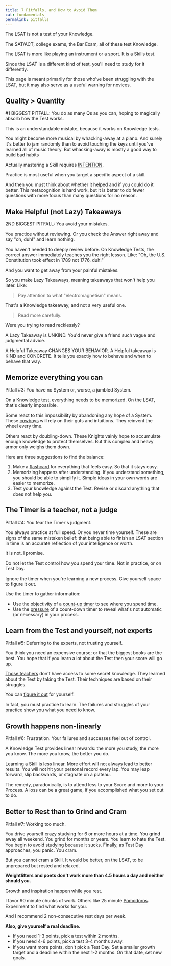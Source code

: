 ```yaml
---
title: 7 Pitfalls, and How to Avoid Them
cat: fundamentals
permalink: pitfalls
---
```


The LSAT is not a test of your Knowledge.

The SAT/ACT, college exams, the Bar Exam, all of these test Knowledge.

The LSAT is more like playing an instrument or a sport. It is a Skills test.

Since the LSAT is a different kind of test, you'll need to study for it differently.

This page is meant primarily for those who've been struggling with the LSAT, but it may also serve as a useful warning for novices.

## Quality > Quantity

\#1 BIGGEST PITFALL: You do as many Qs as you can, hoping to magically absorb how the Test works.

This is an understandable mistake, because it works on Knowledge tests.

You might become more musical by whacking-away at a piano. And surely it's better to jam randomly than to avoid touching the keys until you've learned all of music theory. But whacking-away is mostly a good way to build bad habits

Actually mastering a Skill requires [INTENTION][1].

Practice is most useful when you target a specific aspect of a skill.

And then you must think about whether it helped and if you could do it better. This metacognition is hard work, but it is better to do fewer questions with more focus than many questions for no reason.

## Make Helpful (not Lazy) Takeaways

2ND BIGGEST PITFALL: You avoid your mistakes.

You practice without reviewing. Or you check the Answer right away and say "oh, duh!" and learn nothing.

You haven't needed to deeply review before. On Knowledge Tests, the correct answer immediately teaches you the right lesson. Like: "Oh, the U.S. Constitution took effect in 1789 not 1776, duh!"

And you want to get away from your painful mistakes.

So you make Lazy Takeaways, meaning takeaways that won't help you later. Like:

> Pay attention to what "electromagnetism" means.

That's a Knowledge takeaway, and not a very useful one.

> Read more carefully.

Were you trying to read recklessly?

A Lazy Takeaway is UNKIND. You'd never give a friend such vague and judgmental advice.

A Helpful Takeaway CHANGES YOUR BEHAVIOR. A Helpful takeaway is KIND and CONCRETE. It tells you exactly how to behave and when to behave that way.

## Memorize everything you can

Pitfall #3: You have no System or, worse, a jumbled System.

On a Knowledge test, everything needs to be memorized. On the LSAT, that's clearly impossible.

Some react to this impossibility by abandoning any hope of a System. These [cowboys][2] will rely on their guts and intuitions. They reinvent the wheel every time.

Others react by doubling-down. These Knights vainly hope to accumulate enough knowledge to protect themselves. But this complex and heavy armor only weighs them down.

Here are three suggestions to find the balance:

1. Make a [flashcard][3] for everything that feels easy. So that it stays easy.
1. Memorizing happens after understanding. If you understand something, you should be able to simplify it. Simple ideas in your own words are easier to memorize.
1. Test your knowledge against the Test. Revise or discard anything that does not help you.

## The Timer is a teacher, not a judge

Pitfall #4: You fear the Timer's judgment.

You always practice at full speed. Or you never time yourself. These are signs of the same mistaken belief: that being able to finish an LSAT section in time is an accurate reflection of your intelligence or worth.

It is not. I promise.

Do not let the Test control how you spend your time. Not in practice, or on Test Day.

Ignore the timer when you're learning a new process. Give yourself space to figure it out.

Use the timer to gather information:

- Use the objectivity of a [count-up timer][4] to see where you spend time.
- Use the [pressure][5] of a count-down timer to reveal what's not automatic (or necessary) in your process.

## Learn from the Test and yourself, not experts

Pitfall #5: Deferring to the experts, not trusting yourself.

You think you need an expensive course; or that the biggest books are the best. You hope that if you learn a lot about the Test then your score will go up.

[Those teachers][6] don't have access to some secret knowledge. They learned about the Test by taking the Test. Their techniques are based on their struggles.

You can [figure it out][7] for yourself.

In fact, you must practice to learn. The failures and struggles of your practice show you what you need to know.

## Growth happens non-linearly

Pitfall #6: Frustration. Your failures and successes feel out of control.

A Knowledge Test provides linear rewards: the more you study, the more you know. The more you know, the better you do.

Learning a Skill is less linear. More effort will not always lead to better results. You will not hit your personal record every lap. You may leap forward, slip backwards, or stagnate on a plateau.

The remedy, paradoxically, is to attend less to your Score and more to your Process. A loss can be a great game, if you accomplished what you set out to do.

## Better to Rest than to Grind and Cram

Pitfall #7: Working too much.

You drive yourself crazy studying for 6 or more hours at a time. You grind away all weekend. You grind for months or years. You learn to hate the Test. You begin to avoid studying because it sucks. Finally, as Test Day approaches, you panic. You cram.

But you cannot cram a Skill. It would be better, on the LSAT, to be unprepared but rested and relaxed.

**Weightlifters and poets don't work more than 4.5 hours a day and neither should you.**

Growth and inspiration happen while you rest.

I favor 90 minute chunks of work. Others like 25 minute [Pomodoros][8]. Experiment to find what works for you.

And I recommend 2 non-consecutive rest days per week.

**Also, give yourself a real deadline.**

- If you need 1-3 points, pick a test within 2 months.
- If you need 4-6 points, pick a test 3-4 months away.
- If you want more points, don't pick a Test Day. Set a smaller growth target and a deadline within the next 1-2 months. On that date, set new goals.

[1]: practice.html#skill-work
[2]: checklists.html
[3]: resources.html#anki
[4]: time.html#splits
[5]: sprint.html
[6]: others.html
[7]: practice.html#puzzle-mode
[8]: https://en.wikipedia.org/wiki/Pomodoro_Technique
